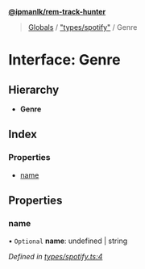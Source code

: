 **[@ipmanlk/rem-track-hunter](../README.md)**

> [Globals](../globals.md) / ["types/spotify"](../modules/_types_spotify_.md) / Genre

# Interface: Genre

## Hierarchy

* **Genre**

## Index

### Properties

* [name](_types_spotify_.genre.md#name)

## Properties

### name

• `Optional` **name**: undefined \| string

*Defined in [types/spotify.ts:4](https://github.com/ipmanlk/rem-track-hunter/blob/1b078d0/lib/types/spotify.ts#L4)*
